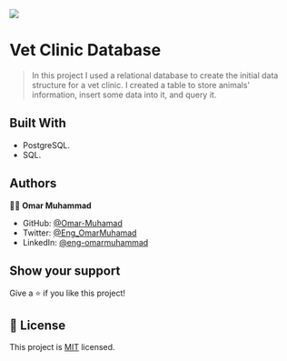 ![](https://img.shields.io/badge/Microverse-blueviolet)
# Vet Clinic Database

>In this project I used a relational database to create the initial data structure for a vet clinic. I created a table to store animals' information, insert some data into it, and query it.

## Built With

- PostgreSQL.
- SQL.

## Authors

👨‍💻 **Omar Muhammad**

- GitHub: [@Omar-Muhamad](https://github.com/Omar-Muhamad)
- Twitter: [@Eng_OmarMuhamad](https://twitter.com/Eng_OmarMuhamad)
- LinkedIn: [@eng-omarmuhammad](https://www.linkedin.com/in/eng-omarmuhammad/)

## Show your support

Give a ⭐️ if you like this project!
## 📝 License

This project is [MIT](./MIT.md) licensed.

